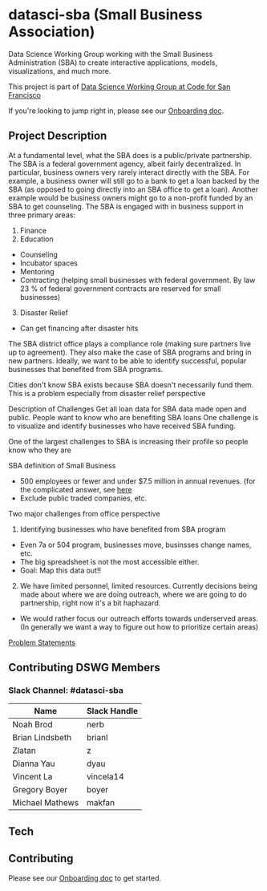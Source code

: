 # datasci-sba (Small Business Association)
Data Science Working Group working with the Small Business Administration (SBA) to create interactive applications, models, visualizations, and much more.

This project is part of [Data Science Working Group at Code for San Francisco](https://github.com/sfbrigade/data-science-wg)

If you're looking to jump right in, please see our [Onboarding doc](https://github.com/sfbrigade/datasci-sba/blob/master/onboarding.md).

## Project Description
At a fundamental level, what the SBA does is a public/private partnership. The SBA is a federal government agency, albeit fairly decentralized. In particular, business owners very rarely interact directly with the SBA. For example, a business owner will still go to a bank to get a loan backed by the SBA (as opposed to going directly into an SBA office to get a loan). Another example would be business owners might go to a non-profit funded by an SBA to get counseling. The SBA is engaged with in business support in three primary areas:
1. Finance
2. Education
* Counseling
* Incubator spaces
* Mentoring
* Contracting (helping small businesses with federal government. By law 23 % of federal government contracts are reserved for small businesses)
3. Disaster Relief
* Can get financing after disaster hits

The SBA district office plays a compliance role (making sure partners live up to agreement). They also make the case of SBA programs and bring in new partners. Ideally, we want to be able to identify successful, popular businesses that benefited from SBA programs.

Cities don't know SBA exists because SBA doesn't necessarily fund them. This is a problem especially from disaster relief perspective

Description of Challenges
Get all loan data for SBA data made open and public.
People want to know who are benefiting SBA loans
One challenge is to visualize and identify businesses who have received SBA funding.

One of the largest challenges to SBA is increasing their profile so people know who they are

SBA definition of Small Business
* 500 employees or fewer and under $7.5 million in annual revenues.  (for the complicated answer, see [here](https://www.sba.gov/contracting/getting-started-contractor/make-sure-you-meet-sba-size-standards/table-small-business-size-standards) 
* Exclude public traded companies, etc. 

Two major challenges from office perspective
1. Identifying businesses who have benefited from SBA program
* Even 7a or 504 program, businesses move, businsses change names, etc.
* The big spreadsheet is not the most accessible either.
* Goal: Map this data out!!

2. We have limited personnel, limited resources. Currently decisions being made about where we are doing outreach, where we are going to do partnership, right now it's a bit haphazard.
* We would rather focus our outreach efforts towards underserved areas. (In generally we want a way to figure out how to prioritize certain areas)

[Problem Statements](https://docs.google.com/document/u/1/d/1snCqR35VbrRRzY35Okvrc7iNjOx-uy5GpmxDm1wvCJ4/edit?usp=sharing)

## Contributing DSWG Members
### Slack Channel: #datasci-sba
|Name   |Slack Handle   | 
|---|---|
|Noah Brod| nerb|
|Brian Lindsbeth|brianl   |
|Zlatan   |z   |
|Dianna Yau |dyau   |
|Vincent La|vincela14 |
|Gregory Boyer|boyer |
|Michael Mathews|makfan |

## Tech

## Contributing
Please see our [Onboarding doc](https://github.com/sfbrigade/datasci-sba/blob/master/onboarding.md) to get started.
